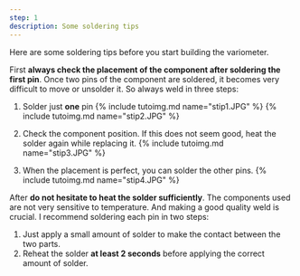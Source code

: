 ```yaml
---
step: 1
description: Some soldering tips
---
```


Here are some soldering tips before you start building the variometer.

First **always check the placement of the component after soldering the first pin**. Once two pins of the component are soldered, it becomes very difficult to move or unsolder it. So always weld in three steps:

1. Solder just **one** pin
{% include tutoimg.md name="stip1.JPG" %}
{% include tutoimg.md name="stip2.JPG" %}

2. Check the component position. If this does not seem good, heat the solder again while replacing it.
{% include tutoimg.md name="stip3.JPG" %}

3. When the placement is perfect, you can solder the other pins.
{% include tutoimg.md name="stip4.JPG" %}

After **do not hesitate to heat the solder sufficiently**. The components used are not very sensitive to temperature. And making a good quality weld is crucial. I recommend soldering each pin in two steps:

1. Just apply a small amount of solder to make the contact between the two parts.
2. Reheat the solder **at least 2 seconds** before applying the correct amount of solder.
